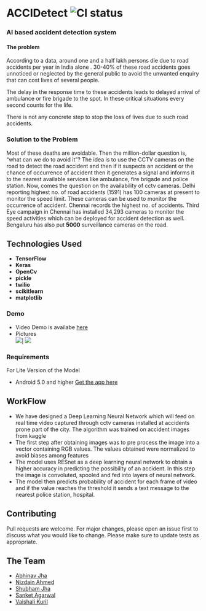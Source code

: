 
# ACCIDetect ![CI status](https://img.shields.io/badge/build-passing-brightgreen.svg)
<h3><b>AI based accident detection system</b></h3>
<h4>The problem</h4>
According to a data, around one and a half lakh persons die due to road accidents per year in India alone . 30-40% of these road accidents goes unnoticed or neglected by the general public to avoid the unwanted enquiry that can cost lives of several people.

The delay in the response time to these accidents leads to delayed arrival of ambulance or fire brigade to the spot. In these critical situations every second counts for the life.

There is not any concrete step to stop the loss of lives due to such road accidents.

### Solution to the Problem

Most of these deaths are avoidable. Then the million-dollar question is, “what can we do to avoid it”? 
The idea is to use the CCTV cameras on the road to detect the road accident and then if it suspects an accident or the chance of occurrence of accident then it generates a signal and informs it to the nearest available services like ambulance, fire brigade and police station.
Now, comes the question on the availability of cctv cameras.
Delhi reporting highest no. of road accidents (1591) has 100 cameras at present to monitor the speed limit. These cameras can be used to monitor the occurrence of accident.
Chennai records the highest  no. of accidents. Third Eye campaign in Chennai has installed 34,293 cameras to monitor the speed activities which can be deployed for accident detection as well. 
Bengaluru has also put <b>5000</b> surveillance cameras on the road.


## Technologies Used

* **TensorFlow**
* **Keras**
* **OpenCv**
* **pickle**
* **twilio**
* **scikitlearn**
* **matplotlib**


### Demo
* Video Demo is availabe [here](https://drive.google.com/file/d/19Rb5UcmBkM2XKab2V27iBjIcmnjz_pZ7) 
* Pictures <br>
![](https://github.com/hackabit19/DevSena/blob/master/a1.jpeg)|
![](https://github.com/hackabit19/DevSena/blob/master/a2.jpeg)<br>




### Requirements
For Lite Version of the Model
* Android 5.0 and higher
[Get the app here](https://drive.google.com/open?id=1iX9ZJTzbCB1mx9bGShA4z5vFhw3FFkzT)


## WorkFlow
* We have designed a Deep Learning Neural Network which will feed on real time video captured through cctv cameras installed at accidents prone part of the city. The algorithm was trained on accident images from kaggle 
* The first step after obtaining images was to pre process the image into a vector containing RGB values. The values obtained were normalized to avoid biases among features
* The model uses  RESnet as a deep learning neural network to obtain a higher accuracy in predicting the possibility of an accident. In this step the image is convoluted, spooled and fed into layers of neural network.
* The model then predicts probability of accident for each frame of video and if the value reaches the threshold it sends a text message to the nearest police station, hospital.




## Contributing
Pull requests are welcome. For major changes, please open an issue first to discuss what you would like to change.
Please make sure to update tests as appropriate.

## The Team
* [Abhinav Jha](https://github.com/aBITnav)
* [Nizdain Ahmed](https://github.com/nizd)
* [Shubham Jha](https://github.com/shubhamjha15)
* [Sanket Agarwal](https://github.com/xterm-hackslash)
* [Vaishali Kuril]( https://github.com/vaishali24-hub)
